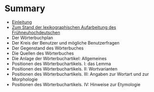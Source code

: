 # Summary

* [Einleitung](README.md)
* [Zum Stand der lexikographischen Aufarbeitung des Frühneuhochdeutschen](zum_stand_der_lexikographischen_aufarbeitung_des_f.md)
* Der Wörterbuchplan
* Der Kreis der Benutzer und mögliche Benutzerfragen
* Der Gegenstand des Wörterbuches
* Die Quellen des Wörterbuches
* Die Anlage der Wörterbuchartikel: Allgemeines
* Positionen des Wörterbuchartikels. I: das Lemma
* Positionen des Wörterbuchartikels. II: Wortvarianten
* Positionen des Wörterbuchartikels. III: Angaben zur Wortart und zur Morphologie
* Positionen des Wörterbuchartikels. IV: Hinweise zur Etymologie


